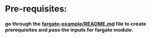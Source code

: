 # Pre-requisites:
### go through the [fargate-example/README.md](https://github.com/mongodb/mongodbatlas-cloudformation-resources/blob/master/examples/quickstart-mongodb-atlas-mean-stack-aws-fargate-integration/fargate-example/README.md) file to create prerequisites and pass the inputs for fargate module.

